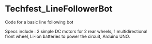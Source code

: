 # Techfest_LineFollowerBot

Code for a basic line following bot

Specs include :
2 simple DC motors for 2 rear wheels, 1 multidirectional front wheel, Li-ion batteries to power the circuit, Arduino UNO.
